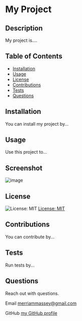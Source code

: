 # My Project

## Description

My project is....

## Table of Contents

* [Installation](#installation)
* [Usage](#usage)
* [License](#license)
* [Contributions](#contributions)
* [Tests](#tests)
* [Questions](#questions)

## Installation

You can install my project by...

## Usage

Use this project to...

## Screenshot

![image](https://user-images.githubusercontent.com/77468612/113310756-6cfe2000-92bd-11eb-9fa3-565c2479d959.png)

## License

![License: MIT](https://img.shields.io/badge/License-MIT-yellow.svg)
[License: MIT](https://opensource.org/licenses/MIT)

## Contributions

You can contribute by...

## Tests

Run tests by...

## Questions

Reach out with questions.

Email merriammassey@gmail.com

GitHub [my GitHub profile](https://github.com/merriammassey)
